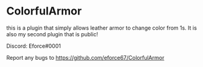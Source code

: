 # ColorfulArmor
this is a plugin that simply allows leather armor to change color from 1s. It is also my second plugin that is public!

Discord: Eforce#0001

Report any bugs to https://github.com/eforce67/ColorfulArmor
